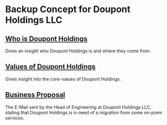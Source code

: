 # Backup Concept for Doupont Holdings LLC

## [Who is Doupont Holdings](history-doupont-holdings.md#who-is-doupont-holdings-llc)
Gives an insight who Doupont Holdings is and where they come from.

## [Values of Doupont Holdings](history-doupont-holdings.md#what-are-the-values-of-doupont-holdings)
Gives insight into the core-values of Doupont Holdings.

## [Business Proposal](proposal-doupont-holdings.md)
The E-Mail sent by the Head of Engineering at Doupont Holdings LLC, stating that Doupont Holdings is in need of a migration from some on-prem services.

